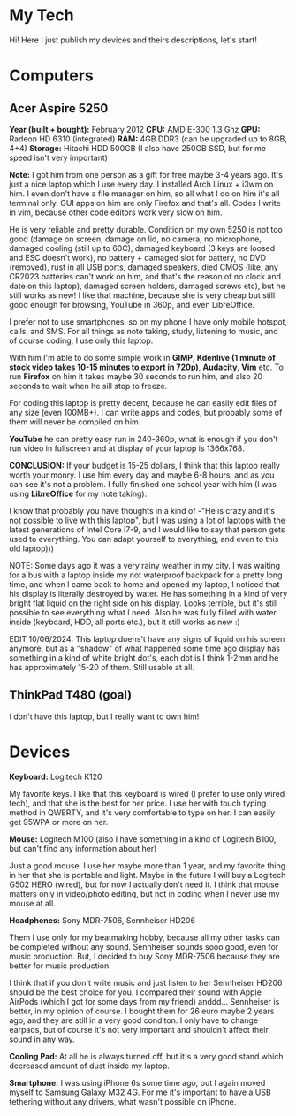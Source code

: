 # My Tech

Hi! Here I just publish my devices and theirs descriptions, let's start!

# Computers

## Acer Aspire 5250

**Year (built + bought):** February 2012
**CPU:** AMD E-300 1.3 Ghz
**GPU:** Radeon HD 6310 (integrated)
**RAM:** 4GB DDR3 (can be upgraded up to 8GB, 4+4)
**Storage:** Hitachi HDD 500GB (I also have 250GB SSD, but for me speed isn't very important)

**Note:** I got him from one person as a gift for free maybe 3-4 years ago. It's just a nice laptop which I use every day. I installed Arch Linux + i3wm on him. I even don't have a file manager on him, so all what I do on him it's all terminal only. GUI apps on him are only Firefox and that's all. Codes I write in vim, because other code editors work very slow on him.

He is very reliable and pretty durable. Condition on my own 5250 is not too good (damage on screen, damage on lid, no camera, no microphone, damaged cooling (still up to 60C), damaged keyboard (3 keys are loosed and ESC doesn't work), no battery + damaged slot for battery, no DVD (removed), rust in all USB ports, damaged speakers, died CMOS (like, any CR2023 batteries can't work on him, and that's the reason of no clock and date on this laptop), damaged screen holders, damaged screws etc), but he still works as new! I like that machine, because she is very cheap but still good enough for browsing, YouTube in 360p, and even LibreOffice.

I prefer not to use smartphones, so on my phone I have only mobile hotspot, calls, and SMS. For all things as note taking, study, listening to music, and of course coding, I use only this laptop.

With him I'm able to do some simple work in **GIMP**, **Kdenlive (1 minute of stock video takes 10-15 minutes to export in 720p)**, **Audacity**, **Vim** etc. To run **Firefox** on him it takes maybe 30 seconds to run him, and also 20 seconds to wait when he sill stop to freeze.

For coding this laptop is pretty decent, because he can easily edit files of any size (even 100MB+). I can write apps and codes, but probably some of them will never be compiled on him.

**YouTube** he can pretty easy run in 240-360p, what is enough if you don't run video in fullscreen and at display of your laptop is 1366x768.

**CONCLUSION:** If your budget is 15-25 dollars, I think that this laptop really worth your monry. I use him every day and maybe 6-8 hours, and as you can see it's not a problem. I fully finished one school year with him (I was using **LibreOffice** for my note taking).

I know that probably you have thoughts in a kind of -"He is crazy and it's not possible to live with this laptop", but I was using a lot of laptops with the latest generations of Intel Core i7-9, and I would like to say that person gets used to everything. You can adapt yourself to everything, and even to this old laptop)))

NOTE: Some days ago it was a very rainy weather in my city. I was waiting for a bus with a laptop inside my not waterproof backpack for a pretty long time, and when I came back to home and opened my laptop, I noticed that his display is literally destroyed by water. He has something in a kind of very bright flat liquid on the right side on his display. Looks terrible, but it's still possible to see everything what I need. Also he was fully filled with water inside (keyboard, HDD, all ports etc.), but it still works as new :)

EDIT 10/06/2024: This laptop doens't have any signs of liquid on his screen anymore, but as a "shadow" of what happened some time ago display has something in a kind of white bright dot's, each dot is I think 1-2mm and he has approximately 15-20 of them. Still usable at all.

## ThinkPad T480 (goal)

I don't have this laptop, but I really want to own him!

# Devices

**Keyboard:** Logitech K120

My favorite keys. I like that this keyboard is wired (I prefer to use only wired tech), and that she is the best for her price. I use her with touch typing method in QWERTY, and it's very comfortable to type on her. I can easily get 95WPA or more on her.

**Mouse:** Logitech M100 (also I have something in a kind of Logitech B100, but can't find any information about her)

Just a good mouse. I use her maybe more than 1 year, and my favorite thing in her that she is portable and light. Maybe in the future I will buy a Logitech G502 HERO (wired), but for now I actually don't need it. I think that mouse matters only in video/photo editing, but not in coding when I never use my mouse at all.

**Headphones:** Sony MDR-7506, Sennheiser HD206

Them I use only for my beatmaking hobby, because all my other tasks can be completed without any sound. Sennheiser sounds sooo good, even for music production. But, I decided to buy Sony MDR-7506 because they are better for music production.

I think that if you don't write music and just listen to her Sennheiser HD206 should be the best choice for you. I compared their sound with Apple AirPods (which I got for some days from my friend) anddd... Sennheiser is better, in my opinion of course. I bought them for 26 euro maybe 2 years ago, and they are still in a very good conditon. I only have to change earpads, but of course it's not very important and shouldn't affect their sound in any way.

**Cooling Pad:** At all he is always turned off, but it's a very good stand which decreased amount of dust inside my laptop.

**Smartphone:** I was using iPhone 6s some time ago, but I again moved myself to Samsung Galaxy M32 4G. For me it's important to have a USB tethering without any drivers, what wasn't possible on iPhone.
